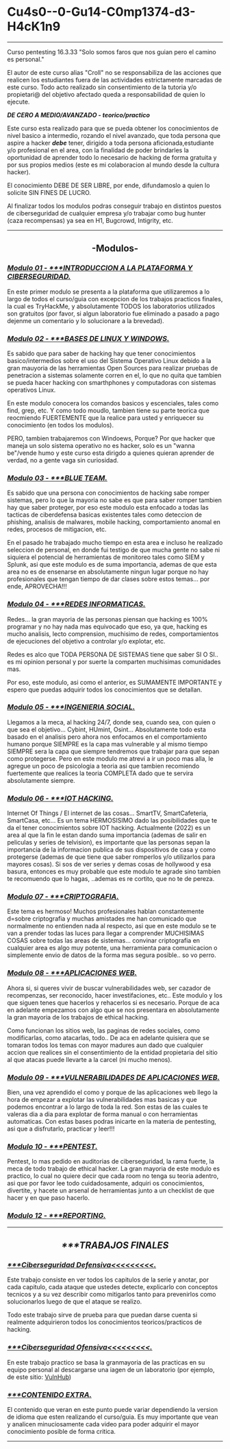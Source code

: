
# Cu4s0--0-Gu14-C0mp1374-d3-H4cK1n9
****************************************************************************

Curso pentesting 16.3.33
"Solo somos faros que nos guian pero el camino es personal."

El autor de este curso alias "Croll" no se responsabiliza de 
las acciones que realicen los estudiantes fuera 
de las actividades estrictamente marcadas de este curso. 
Todo acto realizado sin consentimiento de la tutoria y/o propietari@ del objetivo afectado queda 
a responsabilidad de quien lo ejecute.

***DE CERO A MEDIO/AVANZADO - teorico/practico***

Este curso esta realizado para que se pueda obtener los conocimientos de nivel basico a intermedio, rozando el nivel avanzado, que toda persona que aspire a hacker <b><i>debe</b></i> tener, dirigido a toda persona aficionada,estudiante y/o profesional en el area, con la finalidad de poder brindarles la oportunidad de aprender todo lo necesario de hacking de forma gratuita y por sus propios medios (este es mi colaboracion al mundo desde la cultura hacker).

El conocimiento DEBE DE SER LIBRE, por ende, difundamoslo a quien lo solicite SIN FINES DE LUCRO.

Al finalizar todos los modulos podras conseguir trabajo en distintos puestos de ciberseguridad de cualquier empresa y/o trabajar como bug hunter (caza recompensas) ya sea en H1, Bugcrowd, Intigrity, etc.

****************************************************************************

<H2><div align="center"> -Modulos- </div></H2>

<H3><i><a href="https://github.com/Croll1312/Cu4s0-Y-0-Gu14-C0mp1374-d3-H4cK1n9/blob/main/M0du10-1-1NTR0DUCC10N" hover>Modulo 01 - ***INTRODUCCION A LA PLATAFORMA Y CIBERSEGURIDAD.</a></i></H3>

En este primer modulo se presenta a la plataforma que utilizaremos a lo largo de todos el curso/guia con excepcion de los trabajos practicos finales, la cual es TryHackMe, y absolutamente TODOS los laboratorios utilizados son gratuitos (por favor, si algun laboratorio fue eliminado a pasado a pago dejenme un comentario y lo solucionare a la brevedad).


<H3><i><a href="https://github.com/Croll1312/Cu4s0-Y-0-Gu14-C0mp1374-d3-H4cK1n9/blob/main/M0DU10-2-B4535%20L1NUX-W1ND0W2">Modulo 02 - ***BASES DE LINUX Y WINDOWS.</a></i></H3>

Es sabido que para saber de hacking hay que tener conocimientos basico/intermedios sobre el uso del Sistema Operativo Linux debido a la gran mauyoria de las herramientas Open Sources para realizar pruebas de penetracion a sistemas solamente corren en el, lo que no quita que tambien se pueda hacer hacking con smarthphones y computadoras con sistemas operativos Linux.

En este modulo conocera los comandos basicos y escenciales, tales como find, grep, etc. Y como todo moudlo, tambien tiene su parte teorica que reocmiendo FUERTEMENTE que la realice para usted y enriquecer su conocimiento (en todos los modulos).

PERO, tambien trabajaremos con Windoews, Porque? Por que hacker que maneja un solo sistema operativo no es hacker, solo es un "wanna be"/vende humo y este curso esta dirigdo a quienes quieran aprender de verdad, no a gente vaga sin curiosidad.

<H3><i><a href="https://github.com/Croll1312/Cu4s0-Y-0-Gu14-C0mp1374-d3-H4cK1n9/blob/main/M0DU10-3-BLU3T34M">Modulo 03 - ***BLUE TEAM.</a></i></H3>

Es sabido que una persona con conocimientos de hacking sabe romper sistemas, pero lo que la mayoria no sabe es que para saber romper tambien hay que saber proteger, por eso este modulo esta enfocado a todas las tacticas de ciberdefensa basicas existentes tales como deteccion de phishing, analisis de malwares, mobile hacking, comportamiento anomal en redes, procesos de mitigacion, etc.

En el pasado he trabajado mucho tiempo en esta area e incluso he realizado seleccion de personal, en donde fui testigo de que mucha gente no sabe ni siquiera el potencial de herramientas de monitoreo tales como SIEM y Splunk, asi que este modulo es de suma importancia, ademas de que esta area no es de ensenarse en absolutamente ningun lugar porque no hay profesionales que tengan tiempo de dar clases sobre estos temas... por ende, APROVECHA!!!

<H3><i><a href="https://github.com/Croll1312/Cu4s0-Y-0-Gu14-C0mp1374-d3-H4cK1n9/blob/main/M0DU10-4-R3D35">Modulo 04 - ***REDES INFORMATICAS.</a></i></H3>

Redes... la gran mayoria de las personas piensan que hacking es 100% programar y no hay nada mas equivocado que eso, ya que, hacking es mucho analisis, lecto comprension, muchisimo de redes, comportamientos de ejecuciones del objetivo a controlar y/o explotar, etc.

Redes es alco que TODA PERSONA DE SISTEMAS tiene que saber SI O SI.. es mi opinion personal y por suerte la comparten muchisimas comunidades mas.

Por eso, este modulo, asi como el anterior, es SUMAMENTE IMPORTANTE y espero que puedas adquirir todos los conocimientos que se detallan.

<H3><i><a href="https://github.com/Croll1312/Cu4s0-Y-0-Gu14-C0mp1374-d3-H4cK1n9/blob/main/M0DU10-5-1N63N13414-S0C141">Modulo 05 - ***INGENIERIA SOCIAL.</a></i></H3>

Llegamos a la meca, al hacking 24/7, donde sea, cuando sea, con quien o que sea el objetivo...
Cybint, HUmint, Osint... Absolutamente todo esta basado en el analisis pero ahora nos enfocamos en el comportamiento humano porque SIEMPRE es la capa mas vulnerable y al mismo tiempo SIEMPRE sera la capa que siempre tendremos que trabajar para que sepan como protegerse.
Pero en este modulo me atrevi a ir un poco mas alla, le agregue un poco de psicologia a teoria asi que tambien recomiendo fuertemente que realices la teoria COMPLETA dado que te servira absolutamente siempre.

<H3><i><a href="https://github.com/Croll1312/Cu4s0-Y-0-Gu14-C0mp1374-d3-H4cK1n9/blob/main/M0DU10-6-107">Modulo 06 - ***IOT HACKING.</a></i></H3>

Internet Of Things / El internet de las cosas... SmartTV, SmartCafeteria, SmartCasa, etc... Es un tema HERMOSISIMO dado las posibilidades que te da el tener conocimientos sobre IOT hacking. Actualmente (2022) es un area al que la fin le estan dando suma importancia (ademas de salir en peliculas y series de telvision), es importante que las personas sepan la importancia de la informacion publica de sus dispositivos de casa y como protegerse (ademas de que tiene que saber romperlos y/o utilizarlos para mayores cosas). Si sos de ver series y demas cosas de hollywood y esa basura, entonces es muy probable que este modulo te agrade sino tambien te recomuendo que lo hagas, ..ademas es re cortito, que no te de pereza.

<H3><i><a href="https://github.com/Croll1312/Cu4s0-Y-0-Gu14-C0mp1374-d3-H4cK1n9/blob/main/M0DU10-7-C41970644F14">Modulo 07 - ***CRIPTOGRAFIA.</a></i></H3>

Este tema es hermoso! Muchos profesionales hablan constantemente d=sobre criptografia y muchas amistades me han comunicado que normalmente no entienden nada al respecto, asi que en este modulo se te van a prender todas las luces para llegar a comprender MUCHISIMAS COSAS sobre todas las areas de sistemas... convinar criptografia en cualquier area es algo muy potente, una herramienta para comunicacion o simplemente envio de datos de la forma mas segura posible.. so vo perro.

<H3><i><a href="https://github.com/Croll1312/Cu4s0-Y-0-Gu14-C0mp1374-d3-H4cK1n9/blob/main/M0DU10-8-4PL1C4C10N35-W3B">Modulo 08 - ***APLICACIONES WEB.</a></i></H3>

Ahora si, si queres vivir de buscar vulnerabilidades web, ser cazador de recompenzas, ser reconocido, hacer investifaciones, etc.. Este modulo y los que siguen tenes que hacerlos y rehacerlos si es necesario. Porque de aca en adelante empezamos con algo que se nos presentara en absolutamente la gran mayoria de los trabajos de ethical hacking.

Como funcionan los sitios web, las paginas de redes sociales, como modificarlas, como atacarlas, todo.. De aca en adelante quisiera que se tomaran todos los temas con mayor madures aun dado que cualquier accion que realices sin el consentimiento de la entidad propietaria del sitio al que atacas puede llevarte a la carcel (ni mucho menos).

<H3><i><a href="https://github.com/Croll1312/Cu4s0-Y-0-Gu14-C0mp1374-d3-H4cK1n9/blob/main/M0DU10-9-VULN3R4V1L1D4D35-499-W38">Modulo 09 - ***VULNERABILIDADES DE APLICACIONES WEB.</a></i></H3>

Bien, una vez aprendido el como y porque de las aplicaciones web llego la hora de empezar a explotar las vulnerabilidades mas basicas y que podemos encontrar a lo largo de toda la red. Son estas de las cuales te valeras dia a dia para explotar de forma manual o con herramientas automaticas. Con estas bases podras inicarte en la materia de pentesting, asi que a disfrutarlo, practicar y leer!!!

<H3><i><a href="https://github.com/Croll1312/Cu4s0-Y-0-Gu14-C0mp1374-d3-H4cK1n9/blob/main/M0DU10-10-P3NT357">Modulo 10 - ***PENTEST.</a></i></H3>

Pentest, lo mas pedido en auditorias de ciberseguridad, la rama fuerte, la meca de todo trabajo de ethical hacker. La gran mayoria de este modulo es practico, lo cual no quiere decir que cada room no tenga su teoria adentro, asi que por favor lee todo cuidadosamente, adquiri os conocimientos, divertite, y hacete un arsenal de herramientas junto a un checklist de que hacer y en que paso hacerlo.

<H3><i><a href="https://github.com/Croll1312/Cu4s0-Y-0-Gu14-C0mp1374-d3-H4cK1n9/blob/main/M0DU10-11-R390471N6">Modulo 12 - ***REPORTING.</a></i></H3>



****************************************************************************

<H2><i><div align="center"> ***TRABAJOS FINALES </div></i></H2>

<H3><i><a href="https://github.com/Croll1312/Cu4s0-Y-0-Gu14-C0mp1374-d3-H4cK1n9/blob/main/TR484J0-F1N41-D3F3N54">***Ciberseguridad Defensiva<<<<<<<<<.</a></i></H3>
  
 Este trabajo consiste en ver todos los capitulos de la serie y anotar, por cada capitulo, cada ataque que ustedes detecte, explicarlo con conceptos tecnicos y a su vez describir como mitigarlos tanto para prevenirlos como solucionarlos luego de que el ataque se realizo.
  
 Todo este trabajo sirve de prueba para que puedan darse cuenta si realmente adquirieron todos los conocimientos teoricos/practicos de hacking.

<H3><i><a href="https://github.com/Croll1312/Cu4s0-Y-0-Gu14-C0mp1374-d3-H4cK1n9/blob/main/TR484J0-F1N41-0F3N51V0">***Ciberseguridad Ofensiva<<<<<<<<<.</a></i></H3>
  
 En este trabajo practico se basa la granmayoria de las practicas en su equipo personal al descargarse una iagen de un laboratorio (por ejemplo, de este sitio: <a href="https://www.vulnhub.com/">VulnHub</a>)

<H3><i><a href="https://github.com/Croll1312/Cu4s0-Y-0-Gu14-C0mp1374-d3-H4cK1n9/blob/main/C0N73N1D0-3XT44">***CONTENIDO EXTRA.</a></i></H3>
  
El contenido que veran en este punto puede variar dependiendo la version de idioma que esten realizando el curso/guia.
Es muy importante que vean y analicen minuciosamente cada video para poder adquirir el mayor conocimiento posible de forma critica.
  
  ****************************************************************************
